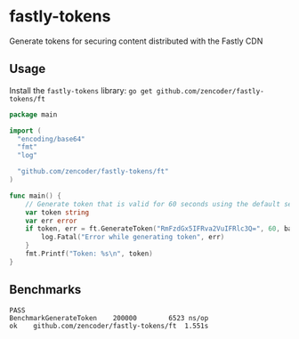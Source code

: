 # fastly-tokens
Generate tokens for securing content distributed with the Fastly CDN

## Usage
Install the ```fastly-tokens``` library:
```go get github.com/zencoder/fastly-tokens/ft```

```go
package main

import (
  "encoding/base64"
  "fmt"
  "log"

  "github.com/zencoder/fastly-tokens/ft"
)

func main() {
	// Generate token that is valid for 60 seconds using the default secret
	var token string
	var err error
	if token, err = ft.GenerateToken("RmFzdGx5IFRva2VuIFRlc3Q=", 60, base64.StdEncoding); err != nil {
		log.Fatal("Error while generating token", err)
	}
	fmt.Printf("Token: %s\n", token)
}
```

## Benchmarks
```shell
PASS
BenchmarkGenerateToken    200000        6523 ns/op
ok    github.com/zencoder/fastly-tokens/ft  1.551s
```
